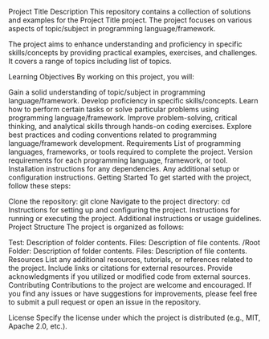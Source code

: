 Project Title
Description
This repository contains a collection of solutions and examples for the Project Title project. The project focuses on various aspects of topic/subject in programming language/framework.

The project aims to enhance understanding and proficiency in specific skills/concepts by providing practical examples, exercises, and challenges. It covers a range of topics including list of topics.

Learning Objectives
By working on this project, you will:

Gain a solid understanding of topic/subject in programming language/framework.
Develop proficiency in specific skills/concepts.
Learn how to perform certain tasks or solve particular problems using programming language/framework.
Improve problem-solving, critical thinking, and analytical skills through hands-on coding exercises.
Explore best practices and coding conventions related to programming language/framework development.
Requirements
List of programming languages, frameworks, or tools required to complete the project.
Version requirements for each programming language, framework, or tool.
Installation instructions for any dependencies.
Any additional setup or configuration instructions.
Getting Started
To get started with the project, follow these steps:

Clone the repository: git clone <repository-url>
Navigate to the project directory: cd <project-directory>
Instructions for setting up and configuring the project.
Instructions for running or executing the project.
Additional instructions or usage guidelines.
Project Structure
The project is organized as follows:

Test: Description of folder contents.
Files: Description of file contents.
/Root Folder: Description of folder contents.
Files: Description of file contents.
Resources
List any additional resources, tutorials, or references related to the project.
Include links or citations for external resources.
Provide acknowledgments if you utilized or modified code from external sources.
Contributing
Contributions to the project are welcome and encouraged. If you find any issues or have suggestions for improvements, please feel free to submit a pull request or open an issue in the repository.

License
Specify the license under which the project is distributed (e.g., MIT, Apache 2.0, etc.).
